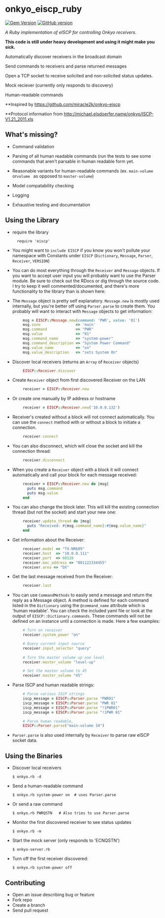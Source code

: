 onkyo_eiscp_ruby
================
[![Gem Version](https://badge.fury.io/rb/onkyo_eiscp_ruby.png)](http://badge.fury.io/rb/onkyo_eiscp_ruby)
[![GitHub version](https://badge.fury.io/gh/mikerodrigues%2Fonkyo_eiscp_ruby.png)](http://badge.fury.io/gh/mikerodrigues%2Fonkyo_eiscp_ruby)

*A Ruby implementation of eISCP for controlling Onkyo receivers.*

**This code is still under heavy development and using it might make you sick.**

Automatically discover receivers in the broadcast domain

Send commands to receivers and parse returned messages

Open a TCP socket to receive solicited and non-solicited status updates.

Mock reciever (currently only responds to discovery)

Human-readable commands

**Inspired by https://github.com/miracle2k/onkyo-eiscp

**Protocol information from http://michael.elsdoerfer.name/onkyo/ISCP-V1.21_2011.xls

What's missing?
---------------
* Command validation

* Parsing of all human readable commands (run the tests to see some commands that aren't parsable in human readable form yet.

* Reasonable variants for human-readable commands (ex. `main-volume` or`volume
` as opposed to `master-volume`)

* Model compatability checking

* Logging

* Exhaustive testing and documentation

Using the Library
-----------------
* require the library

		require 'eiscp'

* You might want to `include EISCP` if you know you won't pollute your namespace
  with Constants under `EISCP` (`Dictionary`, `Message`, `Parser`, `Receiver`,
  `VERSION`)

* You can do most everything through the `Receiver` and `Message` objects. If you
  want to accept user input you will probably want to use the Parser module. Be
  sure to check out the RDocs or dig through the source code. I try to keep it
  well commented/documented, and there's more functionality to the library than
  is shown here:

* The `Message` object is pretty self explanatory. `Message.new` is mostly used
  internally, but you're better off using `Parser.parse` to create them. You
  probably will want to interact with `Message` objects to get information:

```ruby		
		msg = EISCP::Message.new(command: 'PWR', value: '01')
		msg.zone                => 'main'
		msg.command             => "PWR"
		msg.value               => "01"
		msg.command_name        => "system-power"
		msg.command_description => "System Power Command"
		msg.value_name          => "on"
		msg.value_description   => "sets System On"
```

* Discover local receivers (returns an `Array` of `Receiver` objects)

```ruby		
		EISCP::Receiver.discover
```

* Create `Receiver` object from first discovered Receiver on the LAN

```ruby		
		receiver = EISCP::Receiver.new
```

* Or create one manually by IP address or hostname

```ruby		
		receiver = EISCP::Receiver.new('10.0.0.132')
```

* Receiver's created without a block will not connect automatically. You can use
  the `connect` method with or without a block to initiate a connection.

```ruby
		receiver.connect
```

* You can also disconnect, which will close the socket and kill the connection
  thread:

```ruby
		receiver.disconnect
```

* When you create a `Receiver` object with a block it will connect automatically
  and call your block for each message received:

```ruby
		receiver = EISCP::Receiver.new do |msg|
		  puts msg.command
		  puts msg.value
		end
```

* You can also change the block later. This will kill the existing connection
  thread (but not the socket) and start your new one:

```ruby		
		receiver.update_thread do |msg|
		  puts "Received: #{msg.command_name}:#{msg.value_name}"
		end
```

* Get information about the Receiver:
	
```ruby		
		receiver.model => "TX-NR609"
		receiver.host  => "10.0.0.111"
		receiver.port  => 60128
		receiver.mac_address => "001122334455"
		receiver.area => "DX"
```

* Get the last message received from the Receiver:

```ruby		
		receiver.last
```

* You can use `CommandMethods` to easily send a message and return the reply as
  a Message object. A method is defined for each command listed in the
  `Dictionary` using the `@command_name` attribute which is 'human readable'.
  You can check the included yaml file or look at the output of 
  `EISCP::Dictionary.commands`. These commands will not be defined on an
  instance until a connection is made.  Here a few examples:
		
```ruby		
		# Turn on receiver
		receiver.system_power "on"

		# Query current input source
		receiver.input_selector "query"
		
		# Turn the master volume up one level
		receiver.master_volume "level-up"

		# Set the master volume to 45
		receiver.master_volume "45"
```

* Parse ISCP and human readable strings:

```ruby     		
		# Parse various ISCP strings 
		iscp_message = EISCP::Parser.parse "PWR01"
		iscp_message = EISCP::Parser.parse "PWR 01"
		iscp_message = EISCP::Parser.parse "!1PWR01"
		iscp_message = EISCP::Parser.parse "!1PWR 01"

		# Parse human readable,
		EISCP::Parser.parse("main-volume 34")
```

* `Parser.parse` is also used internally by `Receiver` to parse raw eISCP socket
  data.


Using the Binaries
------------------

* Discover local receivers

	`$ onkyo.rb -d`
		
* Send a human-readable command

	`$ onkyo.rb system-power on  # uses Parser.parse`

* Or send a raw command

	`$ onkyo.rb PWRQSTN   # Also tries to use Parser.parse`

* Monitor the first discovered receiver to see status updates

	`$ onkyo.rb -m`

* Start the mock server (only responds to 'ECNQSTN')

	`$ onkyo-server.rb`

* Turn off the first receiver discovered:

	`$ onkyo.rb system-power off`

Contributing
------------

* Open an issue describing bug or feature
* Fork repo
* Create a branch
* Send pull request
